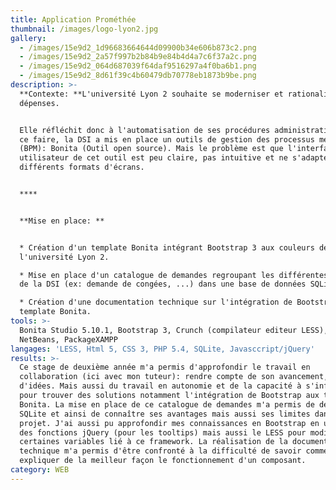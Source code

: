 ```yaml
---
title: Application Prométhée
thumbnail: /images/logo-lyon2.jpg
gallery:
  - /images/15e9d2_1d96683664644d09900b34e606b873c2.png
  - /images/15e9d2_2a57f997b2b84b9e84b4d4a7c6f37a2c.png
  - /images/15e9d2_064d687039f64daf9516297a4f0ba6b1.png
  - /images/15e9d2_8d61f39c4b60479db70778eb1873b9be.png
description: >-
  **Contexte: **L'université Lyon 2 souhaite se moderniser et rationaliser ses
  dépenses.


  Elle réfléchit donc à l'automatisation de ses procédures administratives, pour
  ce faire, la DSI a mis en place un outils de gestion des processus métiers
  (BPM): Bonita (Outil open source). Mais le problème est que l'interface
  utilisateur de cet outil est peu claire, pas intuitive et ne s'adapte pas aux
  différents formats d'écrans.


  ****


  **Mise en place: ** 


  * Création d'un template Bonita intégrant Bootstrap 3 aux couleurs de
  l'université Lyon 2.

  * Mise en place d'un catalogue de demandes regroupant les différentes demandes
  de la DSI (ex: demande de congées, ...) dans une base de données SQLite.

  * Création d'une documentation technique sur l'intégration de Bootstrap 3 à un
  template Bonita.
tools: >-
  Bonita Studio 5.10.1, Bootstrap 3, Crunch (compilateur editeur LESS),
  NetBeans, PackageXAMPP
langages: 'LESS, Html 5, CSS 3, PHP 5.4, SQLite, Javasccript/jQuery'
results: >-
  Ce stage de deuxième année m'a permis d'approfondir le travail en
  collaboration (ici avec mon tuteur): rendre compte de son avancement, partage
  d'idées. Mais aussi du travail en autonomie et de la capacité à s'informer
  pour trouver des solutions notamment l'intégration de Bootstrap aux templates
  Bonita. La mise en place de ce catalogue de demandes m'a permis de découvrir
  SQLite et ainsi de connaître ses avantages mais aussi ses limites dans un
  projet. J'ai aussi pu approfondir mes connaissances en Bootstrap en utilisant
  des fonctions jQuery (pour les tooltips) mais aussi le LESS pour modifier
  certaines variables lié à ce framework. La réalisation de la documentation
  technique m'a permis d'être confronté à la difficulté de savoir comment
  expliquer de la meilleur façon le fonctionnement d'un composant.
category: WEB
---
```


